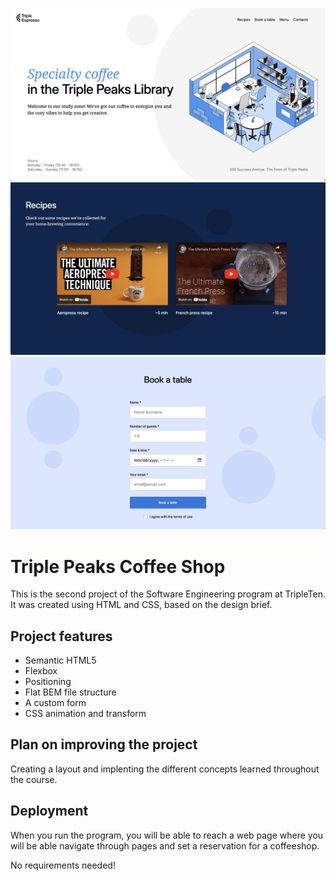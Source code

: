 ![firstpage](./images/demo/demo__image_1.jpg)
![secondpage](./images/demo/demo__image_2.jpg)
![thirdpage](./images/demo/demo__image_3.jpg)

# Triple Peaks Coffee Shop

This is the second project of the Software Engineering program at TripleTen. It was created using HTML and CSS, based on the design brief.

## Project features

- Semantic HTML5
- Flexbox
- Positioning
- Flat BEM file structure
- A custom form
- CSS animation and transform

## Plan on improving the project

Creating a layout and implenting the different concepts learned throughout the course.

## Deployment

When you run the program, you will be able to reach a web page where you will be able navigate through pages and set a reservation for a coffeeshop.

No requirements needed!
